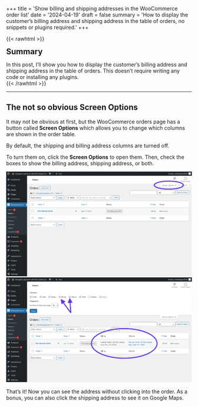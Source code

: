 +++
title = 'Show billing and shipping addresses in the WooCommerce order list'
date = '2024-04-19'
draft = false
summary = 'How to display the customer’s billing address and shipping address in the table of orders, no snippets or plugins required.'
+++

{{< rawhtml >}}
<div class="rounded-lg px-8 py-8 bg-[#9D6095E3] text-gray-50 text-lg">
	<h2 class="text-gray-50" style="margin-top: 0; margin-bottom: 0.6rem;">Summary</h2>
	<p style="margin-bottom: 0;">In this post, I’ll show you how to display the customer’s billing address and shipping address in the table of orders. This doesn’t require writing any code or installing any plugins.</p>
</div>
{{< /rawhtml >}}

---

## The not so obvious Screen Options

It may not be obvious at first, but the WooCommerce orders page has a button called **Screen Options** which allows you to change which columns are shown in the order table.

By default, the shipping and billing address columns are turned off.

To turn them on, click the **Screen Options** to open them. Then, check the boxes to show the billing address, shipping address, or both.

![Screenshot of the WooCommerce order list without address columns.](order-list-without-addresses.png) ![Screenshot of the WooCommerce order list with address columns.](order-list-with-addresses.png)

That’s it! Now you can see the address without clicking into the order. As a bonus, you can also click the shipping address to see it on Google Maps.
